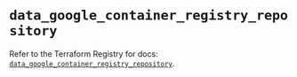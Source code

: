 # `data_google_container_registry_repository`

Refer to the Terraform Registry for docs: [`data_google_container_registry_repository`](https://registry.terraform.io/providers/hashicorp/google-beta/5.38.0/docs/data-sources/google_container_registry_repository).
